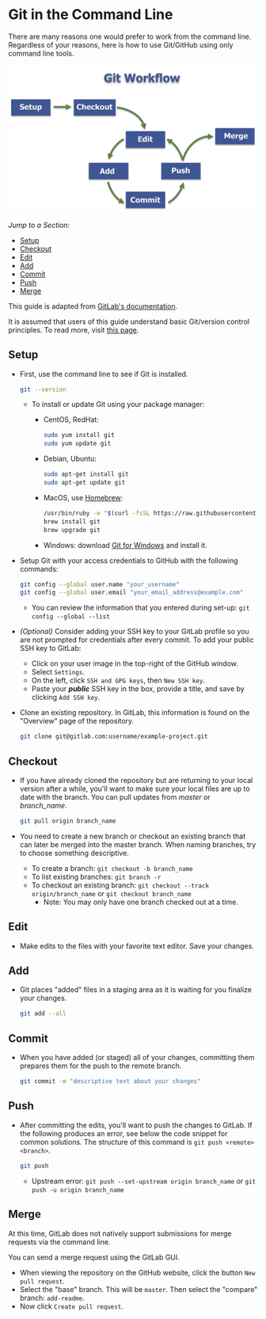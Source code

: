 # Git in the Command Line

There are many reasons one would prefer to work from the command line. Regardless of your reasons, here is how to use Git/GitHub using only command line tools.

[![](../../.gitbook/assets/git-workflow-steps.png)](https://github.com/hpc-cofc/documentation/tree/98fafe98f5b7a6c3a3b5c1de7b616ab275fbe639/git-version-control/screenshots/git-workflow-steps.png)

_Jump to a Section:_

* [Setup](git-command-line.md#setup)
* [Checkout](git-command-line.md#checkout)
* [Edit](git-command-line.md#edit)   
* [Add](git-command-line.md#add)
* [Commit](git-command-line.md#commit)
* [Push](git-command-line.md#push)
* [Merge](git-command-line.md#merge)

This guide is adapted from [GitLab's documentation](https://docs.gitlab.com/ee/gitlab-basics/start-using-git.html).

It is assumed that users of this guide understand basic Git/version control principles. To read more, visit [this page](https://git-scm.com/).

## Setup

* First, use the command line to see if Git is installed.

  ```bash
  git --version
  ```

  * To install or update Git using your package manager:
    * CentOS, RedHat:

      ```bash
      sudo yum install git
      sudo yum update git
      ```

    * Debian, Ubuntu:

      ```bash
      sudo apt-get install git
      sudo apt-get update git
      ```

    * MacOS, use [Homebrew](https://brew.sh/):

      ```bash
      /usr/bin/ruby -e "$(curl -fsSL https://raw.githubusercontent.com/Homebrew/install/master/install)"
      brew install git
      brew upgrade git
      ```

    * Windows: download [Git for Windows](https://gitforwindows.org/) and install it.

* Setup Git with your access credentials to GitHub with the following commands:

  ```bash
  git config --global user.name "your_username"
  git config --global user.email "your_email_address@example.com"
  ```

  * You can review the information that you entered during set-up: `git config --global --list`

* _\(Optional\)_ Consider adding your SSH key to your GitLab profile so you are not prompted for credentials after every commit. To add your public SSH key to GitLab:
  * Click on your user image in the top-right of the GitHub window.
  * Select `Settings`.
  * On the left, click `SSH and GPG keys`, then `New SSH key`.
  * Paste your _**public**_ SSH key in the box, provide a title, and save by clicking `Add SSH key`.
* Clone an existing repository. In GitLab, this information is found on the "Overview" page of the repository.

  ```bash
  git clone git@gitlab.com:username/example-project.git
  ```

## Checkout

* If you have already cloned the repository but are returning to your local version after a while, you'll want to make sure your local files are up to date with the branch. You can pull updates from _master_ or _branch\_name_.

  ```bash
  git pull origin branch_name
  ```

* You need to create a new branch or checkout an existing branch that can later be merged into the master branch. When naming branches, try to choose something descriptive.
  * To create a branch: `git checkout -b branch_name`
  * To list existing branches: `git branch -r`
  * To checkout an existing branch: `git checkout --track origin/branch_name` or `git checkout branch_name`
    * Note: You may only have one branch checked out at a time.

## Edit

* Make edits to the files with your favorite text editor. Save your changes.

## Add

* Git places "added" files in a staging area as it is waiting for you finalize your changes.

  ```bash
  git add --all
  ```

## Commit

* When you have added \(or staged\) all of your changes, committing them prepares them for the push to the remote branch.

  ```bash
  git commit -m "descriptive text about your changes"
  ```

## Push

* After committing the edits, you'll want to push the changes to GitLab. If the following produces an error, see below the code snippet for common solutions. The structure of this command is `git push <remote> <branch>`.

  ```bash
  git push
  ```

  * Upstream error: `git push --set-upstream origin branch_name` or `git push -u origin branch_name`

## Merge

At this time, GitLab does not natively support submissions for merge requests via the command line.

You can send a merge request using the GitLab GUI.

* When viewing the repository on the GitHub website, click the button `New pull request`.
* Select the "base" branch. This will be `master`. Then select the "compare" branch: `add-readme`.
* Now click `Create pull request`.

